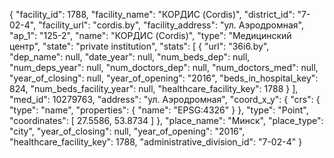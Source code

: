 {
    "facility_id": 1788,
    "facility_name": "КОРДИС (Cordis)",
    "district_id": "7-02-4",
    "facility_url": "cordis.by",
    "facility_address": "ул. Аэродромная",
    "ap_1": "125-2",
    "name": "КОРДИС (Cordis)",
    "type": "Медицинский центр",
    "state": "private institution",
    "stats": [
        {
            "url": "36i6.by",
            "dep_name": null,
            "date_year": null,
            "num_beds_dep": null,
            "num_deps_year": null,
            "num_doctors_dep": null,
            "num_doctors_med": null,
            "year_of_closing": null,
            "year_of_opening": "2016",
            "beds_in_hospital_key": 824,
            "num_beds_facility_year": null,
            "healthcare_facility_key": 1788
        }
    ],
    "med_id": 10279763,
    "address": "ул. Аэродромная",
    "coord_x_y": {
        "crs": {
            "type": "name",
            "properties": {
                "name": "EPSG:4326"
            }
        },
        "type": "Point",
        "coordinates": [
            27.5586,
            53.8734
        ]
    },
    "place_name": "Минск",
    "place_type": "city",
    "year_of_closing": null,
    "year_of_opening": "2016",
    "healthcare_facility_key": 1788,
    "administrative_division_id": "7-02-4"
}